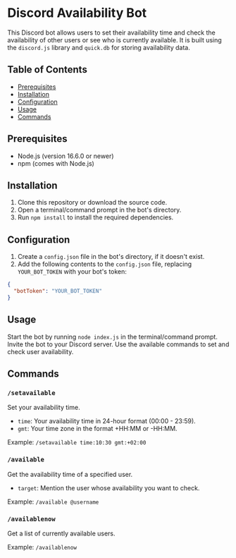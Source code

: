 # Discord Availability Bot

This Discord bot allows users to set their availability time and check the availability of other users or see who is currently available. It is built using the `discord.js` library and `quick.db` for storing availability data.

## Table of Contents

- [Prerequisites](#prerequisites)
- [Installation](#installation)
- [Configuration](#configuration)
- [Usage](#usage)
- [Commands](#commands)

## Prerequisites

- Node.js (version 16.6.0 or newer)
- npm (comes with Node.js)

## Installation

1. Clone this repository or download the source code.
2. Open a terminal/command prompt in the bot's directory.
3. Run `npm install` to install the required dependencies.

## Configuration

1. Create a `config.json` file in the bot's directory, if it doesn't exist.
2. Add the following contents to the `config.json` file, replacing `YOUR_BOT_TOKEN` with your bot's token:

```json
{
  "botToken": "YOUR_BOT_TOKEN"
}
```

## Usage

Start the bot by running `node index.js` in the terminal/command prompt.
Invite the bot to your Discord server.
Use the available commands to set and check user availability.

## Commands

### `/setavailable`

Set your availability time.

- `time`: Your availability time in 24-hour format (00:00 - 23:59).
- `gmt`: Your time zone in the format +HH:MM or -HH:MM.

Example: `/setavailable time:10:30 gmt:+02:00`

### `/available`

Get the availability time of a specified user.

- `target`: Mention the user whose availability you want to check.

Example: `/available @username`

### `/availablenow`

Get a list of currently available users.

Example: `/availablenow`
